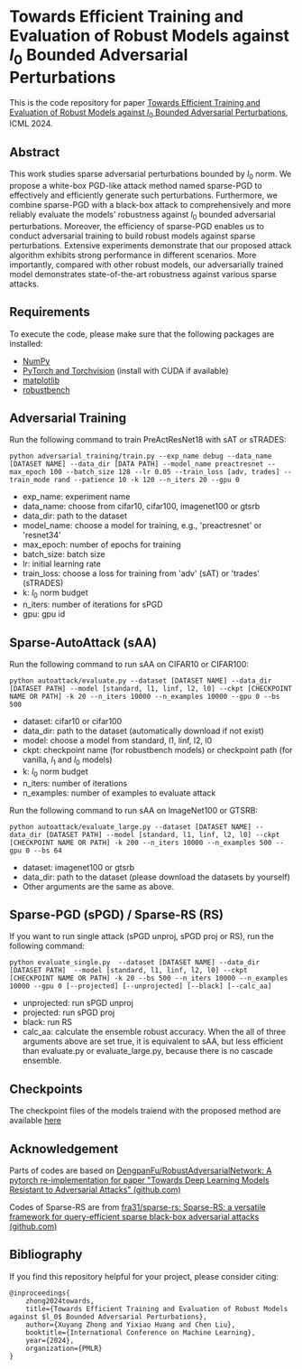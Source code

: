 # Towards Efficient Training and Evaluation of Robust Models against $l_0$ Bounded Adversarial Perturbations

This is the code repository for paper [Towards Efficient Training and Evaluation of Robust Models against $l_0$ Bounded Adversarial Perturbations](https://arxiv.org/abs/2405.05075), ICML 2024.

## Abstract

This work studies sparse adversarial perturbations bounded by $l_0$ norm. We propose a white-box PGD-like attack method named sparse-PGD to effectively and efficiently generate such perturbations. Furthermore, we combine sparse-PGD with a black-box attack to comprehensively and more reliably evaluate the models' robustness against $l_0$ bounded adversarial perturbations. Moreover, the efficiency of sparse-PGD enables us to conduct adversarial training to build robust models against sparse perturbations. Extensive experiments demonstrate that our proposed attack algorithm exhibits strong performance in different scenarios. More importantly, compared with other robust models, our adversarially trained model demonstrates state-of-the-art robustness against various sparse attacks.

## Requirements

To execute the code, please make sure that the following packages are installed:

- [NumPy](https://docs.scipy.org/doc/numpy-1.15.1/user/install.html)
- [PyTorch and Torchvision](https://pytorch.org/) (install with CUDA if available)
- [matplotlib](https://matplotlib.org/users/installing.html)
- [robustbench](https://github.com/RobustBench/robustbench)


## Adversarial Training

Run the following command to train PreActResNet18 with sAT or sTRADES:

```
python adversarial_training/train.py --exp_name debug --data_name [DATASET NAME] --data_dir [DATA PATH] --model_name preactresnet --max_epoch 100 --batch_size 128 --lr 0.05 --train_loss [adv, trades] --train_mode rand --patience 10 -k 120 --n_iters 20 --gpu 0 
```

- exp_name: experiment name
- data_name: choose from cifar10, cifar100, imagenet100 or gtsrb 
- data_dir: path to the dataset
- model_name: choose a model for training, e.g., 'preactresnet' or 'resnet34'
- max_epoch: number of epochs for training
- batch_size: batch size
- lr: initial learning rate
- train_loss: choose a loss for training from 'adv' (sAT) or 'trades' (sTRADES)
- k: $l_0$ norm budget
- n_iters: number of iterations for sPGD
- gpu: gpu id


## Sparse-AutoAttack (sAA)

Run the following command to run sAA on CIFAR10 or CIFAR100:

```
python autoattack/evaluate.py --dataset [DATASET NAME] --data_dir [DATASET PATH] --model [standard, l1, linf, l2, l0] --ckpt [CHECKPOINT NAME OR PATH] -k 20 --n_iters 10000 --n_examples 10000 --gpu 0 --bs 500 
```

- dataset: cifar10 or cifar100
- data_dir: path to the dataset (automatically download if not exist)
- model: choose a model from standard, l1, linf, l2, l0
- ckpt: checkpoint name (for robustbench models) or checkpoint path (for vanilla, $l_1$ and $l_0$ models)
- k: $l_0$ norm budget
- n_iters: number of iterations
- n_examples: number of examples to evaluate
attack


Run the following command to run sAA on ImageNet100 or GTSRB:
```
python autoattack/evaluate_large.py --dataset [DATASET NAME] --data_dir [DATASET PATH] --model [standard, l1, linf, l2, l0] --ckpt [CHECKPOINT NAME OR PATH] -k 200 --n_iters 10000 --n_examples 500 --gpu 0 --bs 64 
```
- dataset: imagenet100 or gtsrb
- data_dir: path to the dataset (please download the datasets by yourself)
- Other arguments are the same as above.

## Sparse-PGD (sPGD) / Sparse-RS (RS)
If you want to run single attack (sPGD unproj, sPGD proj or RS), run the following command:

```
python evaluate_single.py  --dataset [DATASET NAME] --data_dir [DATASET PATH]  --model [standard, l1, linf, l2, l0] --ckpt [CHECKPOINT NAME OR PATH] -k 20 --bs 500 --n_iters 10000 --n_examples 10000 --gpu 0 [--projected] [--unprojected] [--black] [--calc_aa]
```
- unprojected: run sPGD unproj
- projected: run sPGD proj
- black: run RS
- calc_aa: calculate the ensemble robust accuracy. When the all of three arguments above are set true, it is equivalent to sAA, but less efficient than evaluate.py or evaluate_large.py, because there is no cascade ensemble.

## Checkpoints
The checkpoint files of the models traiend with the proposed method are available [here](https://drive.google.com/drive/folders/1LbMRnhQ6OKy4TleHsCb9f9N15Db5aBSI?usp=sharing)


## Acknowledgement

Parts of codes are based on [DengpanFu/RobustAdversarialNetwork: A pytorch re-implementation for paper "Towards Deep Learning Models Resistant to Adversarial Attacks" (github.com)](https://github.com/DengpanFu/RobustAdversarialNetwork)

Codes of Sparse-RS are from [fra31/sparse-rs: Sparse-RS: a versatile framework for query-efficient sparse black-box adversarial attacks (github.com)](https://github.com/fra31/sparse-rs)

## Bibliography

If you find this repository helpful for your project, please consider citing:
```
@inproceedings{
	zhong2024towards,
	title={Towards Efficient Training and Evaluation of Robust Models against $l_0$ Bounded Adversarial Perturbations},
	author={Xuyang Zhong and Yixiao Huang and Chen Liu},
	booktitle={International Conference on Machine Learning},
	year={2024},
	organization={PMLR}
}
```